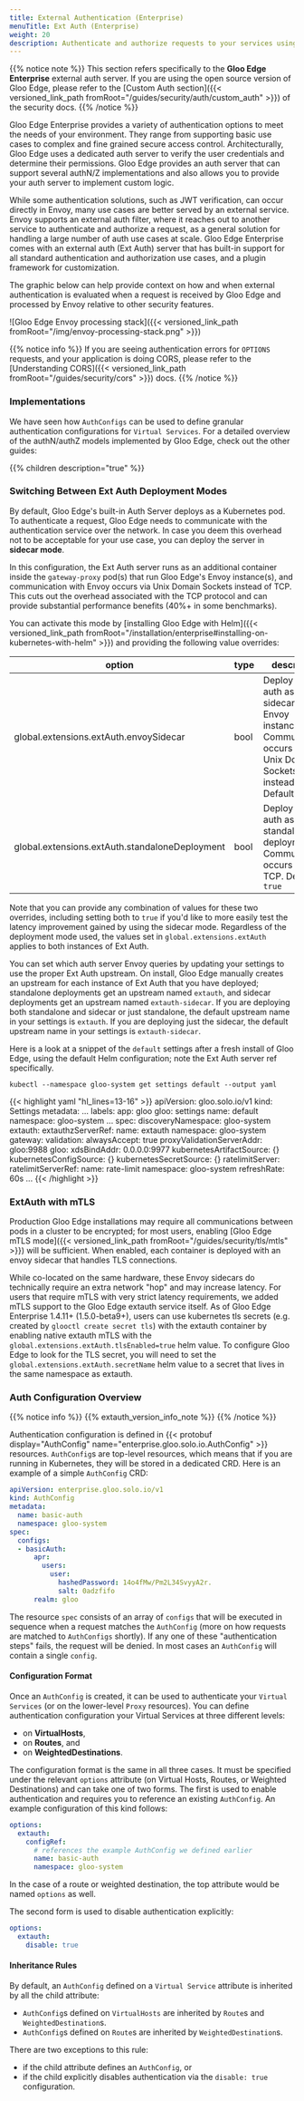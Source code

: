 ```yaml
---
title: External Authentication (Enterprise)
menuTitle: Ext Auth (Enterprise)
weight: 20
description: Authenticate and authorize requests to your services using Gloo Edge's external auth service.
---
```


{{% notice note %}}
This section refers specifically to the **Gloo Edge Enterprise** external auth server. If you are using the open source version of Gloo Edge, please refer to the [Custom Auth section]({{< versioned_link_path fromRoot="/guides/security/auth/custom_auth" >}}) of the security docs.
{{% /notice %}}

Gloo Edge Enterprise provides a variety of authentication options to meet the needs of your environment. They range from supporting basic use cases to complex and fine grained secure access control. Architecturally, Gloo Edge uses a dedicated auth server to verify the user credentials and determine their permissions. Gloo Edge provides an auth server that can support several authN/Z implementations and also allows you to provide your auth server to implement custom logic.

While some authentication solutions, such as JWT verification, can occur directly in Envoy, many use cases are better served by an external service. Envoy supports an external auth filter, where it reaches out to another service to authenticate and authorize a request, as a general solution for handling a large number of auth use cases at scale. Gloo Edge Enterprise comes with an external auth (Ext Auth) server that has built-in support for all standard authentication and authorization use cases, and a plugin framework for customization.

The graphic below can help provide context on how and when external authentication is evaluated when a request is received by Gloo Edge and processed by Envoy relative to other security features.

![Gloo Edge Envoy processing stack]({{< versioned_link_path fromRoot="/img/envoy-processing-stack.png" >}})

{{% notice info %}}
If you are seeing authentication errors for `OPTIONS` requests, and your application is doing CORS, please refer to the [Understanding CORS]({{< versioned_link_path fromRoot="/guides/security/cors" >}}) docs.
{{% /notice %}}

### Implementations

We have seen how `AuthConfigs` can be used to define granular authentication configurations for `Virtual Services`. For a detailed overview of the authN/authZ models implemented by Gloo Edge, check out the other guides:

{{% children description="true" %}}

### Switching Between Ext Auth Deployment Modes

By default, Gloo Edge's built-in Auth Server deploys as a Kubernetes pod. To authenticate a request, Gloo Edge needs to communicate with the authentication service over the network. In case you deem this overhead not to be acceptable for your use case, you can deploy the server in **sidecar mode**.

In this configuration, the Ext Auth server runs as an additional container inside the `gateway-proxy` pod(s) that run Gloo Edge's Envoy instance(s), and communication with Envoy occurs via Unix Domain Sockets instead of TCP. This cuts out the overhead associated with the TCP protocol and can provide substantial performance benefits (40%+ in some benchmarks).

You can activate this mode by [installing Gloo Edge with Helm]({{< versioned_link_path fromRoot="/installation/enterprise#installing-on-kubernetes-with-helm" >}}) and providing the following value overrides:

| option                                         | type | description                                                                                                                       |
| ---------------------------------------------- | ---- | --------------------------------------------------------------------------------------------------------------------------------- |
| global.extensions.extAuth.envoySidecar         | bool | Deploy ext-auth as a sidecar to Envoy instances. Communication occurs over Unix Domain Sockets instead of TCP. Default is `false` |
| global.extensions.extAuth.standaloneDeployment | bool | Deploy ext-auth as a standalone deployment. Communication occurs over TCP. Default is `true`                                      |

Note that you can provide any combination of values for these two overrides, including setting both to `true` if you'd like to more easily test the latency improvement gained by using the sidecar mode. Regardless of the deployment mode used, the values set in `global.extensions.extAuth` applies to both instances of Ext Auth.

You can set which auth server Envoy queries by updating your settings to use the proper Ext Auth upstream. On install, Gloo Edge manually creates an upstream for each instance of Ext Auth that you have deployed; standalone deployments get an upstream named `extauth`, and sidecar deployments get an upstream named `extauth-sidecar`. If you are deploying both standalone and sidecar or just standalone, the default upstream name in your settings is `extauth`. If you are deploying just the sidecar, the default upstream name in your settings is `extauth-sidecar`.

Here is a look at a snippet of the `default` settings after a fresh install of Gloo Edge, using the default Helm configuration; note the Ext Auth server ref specifically.

```shell
kubectl --namespace gloo-system get settings default --output yaml
```

{{< highlight yaml "hl_lines=13-16" >}}
apiVersion: gloo.solo.io/v1
kind: Settings
metadata:
  ...
  labels:
    app: gloo
    gloo: settings
  name: default
  namespace: gloo-system
  ...
spec:
  discoveryNamespace: gloo-system
  extauth:
    extauthzServerRef:
      name: extauth
      namespace: gloo-system
  gateway:
    validation:
      alwaysAccept: true
      proxyValidationServerAddr: gloo:9988
  gloo:
    xdsBindAddr: 0.0.0.0:9977
  kubernetesArtifactSource: {}
  kubernetesConfigSource: {}
  kubernetesSecretSource: {}
  ratelimitServer:
    ratelimitServerRef:
      name: rate-limit
      namespace: gloo-system
  refreshRate: 60s
  ...
{{< /highlight >}}

### ExtAuth with mTLS

Production Gloo Edge installations may require all communications between pods in a cluster to be encrypted; for most users, enabling [Gloo Edge mTLS mode]({{< versioned_link_path fromRoot="/guides/security/tls/mtls" >}}) will be sufficient. When enabled, each container is deployed with an envoy sidecar that handles TLS connections.

While co-located on the same hardware, these Envoy sidecars do technically require an extra network "hop" and may increase latency. For users that require mTLS with very strict latency requirements, we added mTLS support to the Gloo Edge extauth service itself. As of Gloo Edge Enterprise 1.4.11+ (1.5.0-beta9+), users can use kubernetes tls secrets (e.g. created by `glooctl create secret tls`) with the extauth container by enabling native extauth mTLS with the `global.extensions.extAuth.tlsEnabled=true` helm value. To configure Gloo Edge to look for the TLS secret, you will need to set the `global.extensions.extAuth.secretName` helm value to a secret that lives in the same namespace as extauth.

### Auth Configuration Overview

{{% notice info %}}
{{% extauth_version_info_note %}}
{{% /notice %}}

Authentication configuration is defined in {{< protobuf display="AuthConfig" name="enterprise.gloo.solo.io.AuthConfig" >}} resources. `AuthConfig`s are top-level resources, which means that if you are running in Kubernetes, they will be stored in a dedicated CRD. Here is an example of a simple `AuthConfig` CRD:

```yaml
apiVersion: enterprise.gloo.solo.io/v1
kind: AuthConfig
metadata:
  name: basic-auth
  namespace: gloo-system
spec:
  configs:
  - basicAuth:
      apr:
        users:
          user:
            hashedPassword: 14o4fMw/Pm2L34SvyyA2r.
            salt: 0adzfifo
      realm: gloo
```

The resource `spec` consists of an array of `configs` that will be executed in sequence when a request matches the `AuthConfig` (more on how requests are matched to `AuthConfigs` shortly). If any one of these "authentication steps" fails, the request will be denied. In most cases an `AuthConfig` will contain a single `config`.

#### Configuration Format

Once an `AuthConfig` is created, it can be used to authenticate your `Virtual Services` (or on the lower-level `Proxy` resources). You can define authentication configuration your Virtual Services at three different levels:

- on **VirtualHosts**,
- on **Routes**, and
- on **WeightedDestinations**.

The configuration format is the same in all three cases. It must be specified under the relevant `options` attribute (on Virtual Hosts, Routes, or Weighted Destinations) and can take one of two forms. The first is used to enable authentication and requires you to reference an existing `AuthConfig`. An example configuration of this kind follows:

```yaml
options:
  extauth:
    configRef:
      # references the example AuthConfig we defined earlier
      name: basic-auth
      namespace: gloo-system
```

In the case of a route or weighted destination, the top attribute would be named `options` as well.

The second form is used to disable authentication explicitly:

```yaml
options:
  extauth:
    disable: true
```

#### Inheritance Rules

By default, an `AuthConfig` defined on a `Virtual Service` attribute is inherited by all the child attribute:

- `AuthConfig`s defined on `VirtualHosts` are inherited by `Route`s and `WeightedDestination`s.
- `AuthConfig`s defined on `Route`s are inherited by `WeightedDestination`s.

There are two exceptions to this rule:

- if the child attribute defines an `AuthConfig`, or
- if the child explicitly disables authentication via the `disable: true` configuration.
